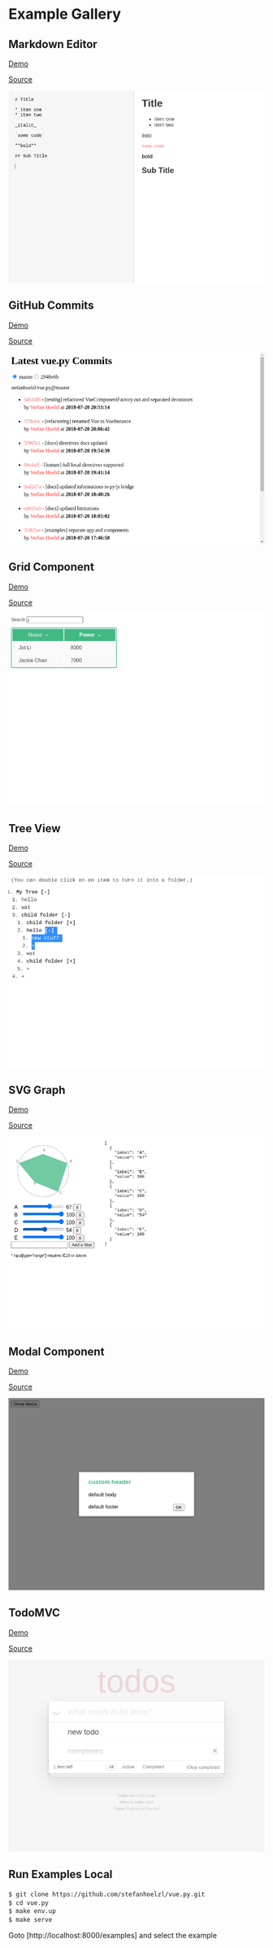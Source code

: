# Example Gallery

## Markdown Editor
[Demo](https://stefanhoelzl.github.io/vue.py/examples/markdown_editor)

[Source](https://github.com/stefanhoelzl/vue.py/tree/master/examples/markdown_editor)

![Markdown Editor Screenshot](https://raw.githubusercontent.com/stefanhoelzl/vue.py/gh-pages/examples/markdown_editor/screenshot.png)

## GitHub Commits
[Demo](https://stefanhoelzl.github.io/vue.py/examples/github_commits)

[Source](https://github.com/stefanhoelzl/vue.py/tree/master/examples/github_commits)

![GitHub Commits Screenshot](https://raw.githubusercontent.com/stefanhoelzl/vue.py/gh-pages/examples/github_commits/screenshot.png)

## Grid Component
[Demo](https://stefanhoelzl.github.io/vue.py/examples/grid_component)

[Source](https://github.com/stefanhoelzl/vue.py/tree/master/examples/grid_component)

![Grid Component Screenshot](https://raw.githubusercontent.com/stefanhoelzl/vue.py/gh-pages/examples/grid_component/screenshot.png)

## Tree View
[Demo](https://stefanhoelzl.github.io/vue.py/examples/tree_view)

[Source](https://github.com/stefanhoelzl/vue.py/tree/master/examples/tree_view)

![Tree View Screenshot](https://raw.githubusercontent.com/stefanhoelzl/vue.py/gh-pages/examples/tree_view/screenshot.png)

## SVG Graph
[Demo](https://stefanhoelzl.github.io/vue.py/examples/svg_graph)

[Source](https://github.com/stefanhoelzl/vue.py/tree/master/examples/svg_graph)

![SVG Graph Screenshot](https://raw.githubusercontent.com/stefanhoelzl/vue.py/gh-pages/examples/svg_graph/screenshot.png)

## Modal Component
[Demo](https://stefanhoelzl.github.io/vue.py/examples/modal_component)

[Source](https://github.com/stefanhoelzl/vue.py/tree/master/examples/modal_component)

![Modal Component Screenshot](https://raw.githubusercontent.com/stefanhoelzl/vue.py/gh-pages/examples/modal_component/screenshot.png)

## TodoMVC
[Demo](https://stefanhoelzl.github.io/vue.py/examples/todo_mvc)

[Source](https://github.com/stefanhoelzl/vue.py/tree/master/examples/todo_mvc)

![TodoMVC Screenshot](https://raw.githubusercontent.com/stefanhoelzl/vue.py/gh-pages/examples/todo_mvc/screenshot.png)

## Run Examples Local

```bash
$ git clone https://github.com/stefanhoelzl/vue.py.git
$ cd vue.py
$ make env.up
$ make serve
```
Goto [http://localhost:8000/examples] and select the example

